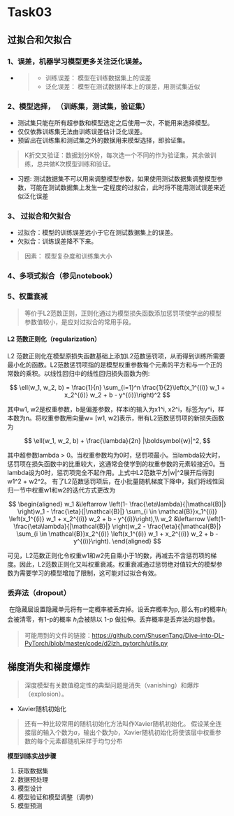 # Task03



## 过拟合和欠拟合

### 1、误差，机器学习模型更多关注泛化误差。

* > * 训练误差：  模型在训练数据集上的误差
  > * 泛化误差： 模型在测试数据样本上的误差，用测试集近似

### 2、模型选择， （训练集，测试集，验证集）

* 测试集只能在所有超参数和模型选定之后使用一次，不能用来选择模型。
* 仅仅依靠训练集无法由训练误差估计泛化误差。
* 预留出在训练集和测试集之外的数据用来模型选择，即验证集。

> K折交叉验证：数据划分K份，每次选一个不同的作为验证集，其余做训练，总共做K次模型训练和验证。

* 习题:  测试数据集不可以用来调整模型参数，如果使用测试数据集调整模型参数，可能在测试数据集上发生一定程度的过拟合，此时将不能用测试误差来近似泛化误差 

### 3、 过拟合和欠拟合

* 过拟合：模型的训练误差远小于它在测试数据集上的误差。
* 欠拟合：训练误差降不下来。

> 因素： 模型复杂度和训练集大小

### 4、多项式拟合（参见notebook）

### 5、权重衰减

> 等价于L2范数正则，正则化通过为模型损失函数添加惩罚项使学出的模型参数值较小，是应对过拟合的常用手段。

####  L2 范数正则化（regularization）
L2 范数正则化在模型原损失函数基础上添加L2范数惩罚项，从而得到训练所需要最小化的函数。L2范数惩罚项指的是模型权重参数每个元素的平方和与一个正的常数的乘积。以线性回归中的线性回归损失函数为例:

$$
\ell(w_1, w_2, b) = \frac{1}{n} \sum_{i=1}^n \frac{1}{2}\left(x_1^{(i)} w_1 + x_2^{(i)} w_2 + b - y^{(i)}\right)^2
$$


其中w1, w2是权重参数，b是偏差参数，样本i的输入为x1^i, x2^i，标签为y^i，样本数为n。将权重参数用向量w= [w1, w2]表示，带有L2范数惩罚项的新损失函数为


$$
\ell(w_1, w_2, b) + \frac{\lambda}{2n} |\boldsymbol{w}|^2,
$$

其中超参数lambda > 0。当权重参数均为0时，惩罚项最小。当lambda较大时，惩罚项在损失函数中的比重较大，这通常会使学到的权重参数的元素较接近0。当lambda设为0时，惩罚项完全不起作用。上式中L2范数平方|w|^2展开后得到w1^2 + w2^2。
有了L2范数惩罚项后，在小批量随机梯度下降中，我们将线性回归一节中权重w1和w2的迭代方式更改为

$$
 \begin{aligned} w_1 &\leftarrow \left(1- \frac{\eta\lambda}{|\mathcal{B}|} \right)w_1 - \frac{\eta}{|\mathcal{B}|} \sum_{i \in \mathcal{B}}x_1^{(i)} \left(x_1^{(i)} w_1 + x_2^{(i)} w_2 + b - y^{(i)}\right),\\ w_2 &\leftarrow \left(1- \frac{\eta\lambda}{|\mathcal{B}|} \right)w_2 - \frac{\eta}{|\mathcal{B}|} \sum_{i \in \mathcal{B}}x_2^{(i)} \left(x_1^{(i)} w_1 + x_2^{(i)} w_2 + b - y^{(i)}\right). \end{aligned} 
$$


可见，L2范数正则化令权重w1和w2先自乘小于1的数，再减去不含惩罚项的梯度。因此，L2范数正则化又叫权重衰减。权重衰减通过惩罚绝对值较大的模型参数为需要学习的模型增加了限制，这可能对过拟合有效。



### 丢弃法（dropout）

​		在隐藏层设置隐藏单元将有一定概率被丢弃掉。设丢弃概率为p, 那么有p的概率$h_i$会被清零，有1-p的概率 $h_i$会被除以 1-p 做拉伸。丢弃概率是丢弃法的超参数。



> 可能用到的文件的链接：https://github.com/ShusenTang/Dive-into-DL-PyTorch/blob/master/code/d2lzh_pytorch/utils.py



## 梯度消失和梯度爆炸

> 深度模型有关数值稳定性的典型问题是消失（vanishing）和爆炸（explosion）。

* Xavier随机初始化

> 还有一种比较常用的随机初始化方法叫作Xavier随机初始化。
> 假设某全连接层的输入个数为$a$，输出个数为$b$，Xavier随机初始化将使该层中权重参数的每个元素都随机采样于均匀分布



**模型训练实战步骤**

1. 获取数据集
2. 数据预处理
3. 模型设计
4. 模型验证和模型调整（调参）
5. 模型预测



